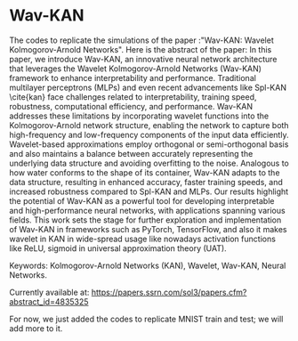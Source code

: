 # Wav-KAN
The codes to replicate the simulations of the paper :"Wav-KAN: Wavelet Kolmogorov-Arnold Networks". Here is the abstract of the paper:
In this paper, we introduce Wav-KAN, an innovative neural network architecture that leverages the Wavelet Kolmogorov-Arnold Networks (Wav-KAN) framework to enhance interpretability and performance. Traditional multilayer perceptrons (MLPs) and even recent advancements like Spl-KAN \cite{kan} face challenges related to interpretability, training speed, robustness, computational efficiency, and performance. Wav-KAN addresses these limitations by incorporating wavelet functions into the Kolmogorov-Arnold network structure, enabling the network to capture both high-frequency and low-frequency components of the input data efficiently. Wavelet-based approximations employ orthogonal or semi-orthogonal basis and also maintains a balance between accurately representing the underlying data structure and avoiding overfitting to the noise. Analogous to how water conforms to the shape of its container, Wav-KAN adapts to the data structure, resulting in enhanced accuracy, faster training speeds, and increased robustness compared to Spl-KAN and MLPs. Our results highlight the potential of Wav-KAN as a powerful tool for developing interpretable and high-performance neural networks, with applications spanning various fields. This work sets the stage for further exploration and implementation of Wav-KAN in frameworks such as PyTorch, TensorFlow, and also it makes wavelet in KAN in wide-spread usage like nowadays activation functions like ReLU, sigmoid in universal approximation theory (UAT).

Keywords: Kolmogorov-Arnold Networks (KAN), Wavelet, Wav-KAN, Neural Networks.

Currently available at:
https://papers.ssrn.com/sol3/papers.cfm?abstract_id=4835325

For now, we just added the codes to replicate MNIST train and test; we will add more to it.

